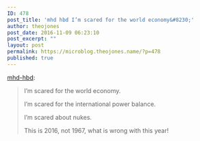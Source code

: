 ```yaml
---
ID: 478
post_title: 'mhd hbd I’m scared for the world economy&#8230;'
author: theojones
post_date: 2016-11-09 06:23:10
post_excerpt: ""
layout: post
permalink: https://microblog.theojones.name/?p=478
published: true
---
```

<p><a class="tumblr_blog" href="http://mhd-hbd.tumblr.com/post/152935553261">mhd-hbd</a>:</p>
<blockquote>
<p>I’m scared for the world economy.</p>
<p>I’m scared for the international power balance.</p>
<p>I’m scared about nukes.</p>
<p>This is 2016, not 1967, what is wrong with this year!</p>
</blockquote>